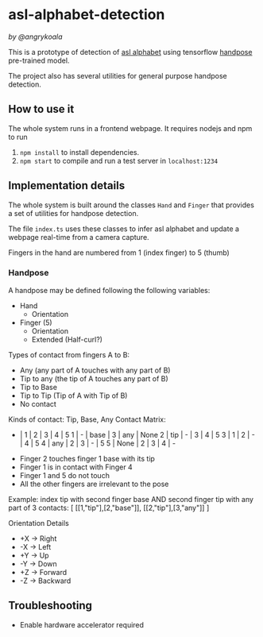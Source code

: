 # asl-alphabet-detection
_by @angrykoala_

This is a prototype of detection of [asl alphabet](https://en.wikipedia.org/wiki/American_manual_alphabet) using tensorflow [handpose](https://github.com/tensorflow/tfjs-models/tree/master/handpose) pre-trained model.

The project also has several utilities for general purpose handpose detection.


## How to use it

The whole system runs in a frontend webpage. It requires nodejs and npm to run


1. `npm install` to install dependencies.
2. `npm start` to compile and run a test server in `localhost:1234`


## Implementation details

The whole system is built around the classes `Hand` and `Finger` that provides a set of utilities for handpose detection.

The file `index.ts` uses these classes to infer asl alphabet and update a webpage real-time from a camera capture.

Fingers in the hand are numbered from 1 (index finger) to 5 (thumb)


### Handpose

A handpose may be defined following the following variables:

* Hand
    * Orientation
* Finger (5)
    * Orientation
    * Extended (Half-curl?)


Types of contact from fingers A to B:
* Any (any part of A touches with any part of B)
* Tip to any (the tip of A touches any part of B)
* Tip to Base
* Tip to Tip (Tip of A with Tip of B)
* No contact


Kinds of contact: Tip, Base, Any
Contact Matrix:

- |   1   |   2   |   3   |   4   |   5
1 |   -   |  base |   3   |  any  |  None
2 |  tip  |   -   |   3   |   4   |   5
3 |   1   |   2   |   -   |   4   |   5
4 |  any  |   2   |   3   |   -   |   5
5 | None  |   2   |   3   |   4   |   -

* Finger 2 touches finger 1 base with its tip
* Finger 1 is in contact with Finger 4
* Finger 1 and 5 do not touch
* All the other fingers are irrelevant to the pose


Example: index tip with second finger base AND second finger tip with any part of 3
contacts: [
    [[1,"tip"],[2,"base"]],
    [[2,"tip"],[3,"any"]]
    ]

Orientation Details
* +X -> Right
* -X -> Left
* +Y -> Up
* -Y -> Down
* +Z -> Forward
* -Z -> Backward



## Troubleshooting

* Enable hardware accelerator required
